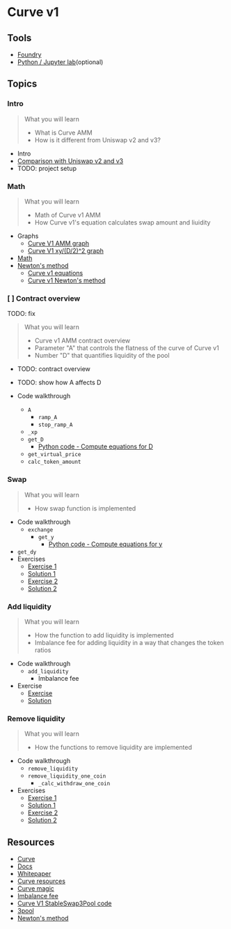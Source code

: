 # Curve v1

## Tools

- [Foundry](https://github.com/foundry-rs/foundry/tree/master)
- [Python / Jupyter lab](https://jupyter.org/)(optional)


## Topics

### Intro

> What you will learn
> - What is Curve AMM
> - How is it different from Uniswap v2 and v3?

- Intro
- [Comparison with Uniswap v2 and v3](./topics/amm/curve-v1/comparisons.md)
- TODO: project setup 

### Math

> What you will learn
> - Math of Curve v1 AMM
> - How Curve v1's equation calculates swap amount and liuidity

- Graphs
  - [Curve V1 AMM graph](https://www.desmos.com/calculator/3xrvh5slce)
  - [Curve V1 xy/(D/2)^2 graph](https://www.desmos.com/3d/t0jtduq4us)
- [Math](./excalidraw/amm/curve-v1/curve-v1-eq.png)
- [Newton's method](./excalidraw/amm/curve-v1/curve-v1-newton.png)
  - [Curve v1 equations](./notebook/curve_v1_equations.ipynb)
  - [Curve v1 Newton's method](./notebook/curve_v1_newton.ipynb)

### [ ] Contract overview


TODO: fix
> What you will learn
> - Curve v1 AMM contract overview
> - Parameter "A" that controls the flatness of the curve of Curve v1
> - Number "D" that quantifies liquidity of the pool

- TODO: contract overview
- TODO: show how A affects D


- Code walkthrough
  - `A`
    - `ramp_A`
    - `stop_ramp_A`
  - `_xp`
  - `get_D`
    - [Python code - Compute equations for D](./notebook/curve_v1_equations.ipynb)
  - `get_virtual_price`
  - `calc_token_amount`

### Swap

> What you will learn
> - How swap function is implemented

- Code walkthrough
  - `exchange`
    - `get_y`
      - [Python code - Compute equations for y](./notebook/curve_v1_equations.ipynb)
- `get_dy`
- Exercises
  - [Exercise 1](./foundry/test/curve-v1/exercises/CurveV1Swap.test.sol)
  - [Solution 1](./foundry/test/curve-v1/solutions/CurveV1Swap.test.sol)
  - [Exercise 2](./foundry/test/curve-v1/exercises/CurveV1Swap.test.sol)
  - [Solution 2](./foundry/test/curve-v1/solutions/CurveV1Swap.test.sol)

### Add liquidity

> What you will learn
> - How the function to add liquidity is implemented
> - Imbalance fee for adding liquidity in a way that changes the token ratios

- Code walkthrough
  - `add_liquidity`
    - Imbalance fee
- Exercise
  - [Exercise](./foundry/test/curve-v1/exercises/CurveV1Liquidity.test.sol)
  - [Solution](./foundry/test/curve-v1/solutions/CurveV1Liquidity.test.sol)

### Remove liquidity

> What you will learn
> - How the functions to remove liquidity are implemented

- Code walkthrough
  - `remove_liquidity`
  - `remove_liquidity_one_coin`
    - `_calc_withdraw_one_coin`
- Exercises
  - [Exercise 1](./foundry/test/curve-v1/exercises/CurveV1Liquidity.test.sol)
  - [Solution 1](./foundry/test/curve-v1/solutions/CurveV1Liquidity.test.sol)
  - [Exercise 2](./foundry/test/curve-v1/exercises/CurveV1Liquidity.test.sol)
  - [Solution 2](./foundry/test/curve-v1/solutions/CurveV1Liquidity.test.sol)

## Resources

- [Curve](https://curve.fi)
- [Docs](https://curve.readthedocs.io/)
- [Whitepaper](https://resources.curve.fi/pdf/curve-stableswap.pdf)
- [Curve resources](https://resources.curve.fi/)
- [Curve magic](https://hackmd.io/@alltold/curve-magic)
- [Imbalance fee](https://ethereum.stackexchange.com/questions/124850/curve-amm-how-is-fee-calculated-when-adding-liquidity)
- [Curve V1 StableSwap3Pool code](https://github.com/curvefi/curve-contract/blob/master/contracts/pools/3pool/StableSwap3Pool.vy)
- [3pool](https://etherscan.io/address/0xbebc44782c7db0a1a60cb6fe97d0b483032ff1c7)
- [Newton's method](https://en.wikipedia.org/wiki/Newton's_method)
